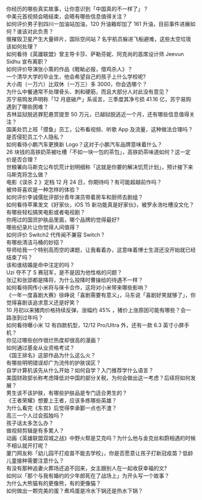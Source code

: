 你经历的哪些真实故事，让你意识到「中国真的不一样了」？  
中美元首视频会晤结束，会晤有哪些信息值得关注？  
如何评价男子到四川一加油站加油，120 升油箱却加了 161 升油，目前事件进展如何？谁该对此负责？  
俄摧毁卫星产生大量碎片，国际空间站 7 名宇航员躲进飞船避难，这些太空垃圾该如何处理？  
如何看待《英雄联盟》曾主导卡莎、萨勒芬妮、阿克尚的首席设计师 Jeevun Sidhu 宣布离职？  
如何评价导演张小策的作品《睚眦必报，借鸡杀人》？  
一个清华大学的毕业生，他会希望自己的孩子上什么学校呢?  
大小周（一万六）比双休（一万三）多 3000，你会选哪个？  
为什么中餐通常不处理骨头、刺和硬筋，而且大部分人对此没有意见？  
苏宁易购发声明称「12 月底破产」系谣言，三季度其净亏损 41.16 亿，苏宁易购遇到了哪些困难？  
吉林监狱脱逃罪犯悬赏提至 50 万元，已越狱脱逃近一个月，还有哪些信息值得关注？  
国美处罚上班「摸鱼」员工，公布看视频、听歌 App 及流量，这种做法合理吗？是否侵犯员工个人隐私？  
如何看待小鹏汽车更换新 Logo？这对于小鹏汽车品牌意味着什么？  
26 块钱的高铁奶茶被吐槽「不如一块一包的茶包」，高铁奶茶味道如何？这一定价是否合理？  
世粮署向马斯克公布饥荒计划明细称「这就是你要的解决饥荒计划」，预计接下来马斯克将怎么做？  
电影《误杀 2 》定档 12 月 24 日，你期待吗？有可能超越前作吗？  
被帅哥喜欢是一种怎样的体验？  
如何评价李诚儒批评部分青年演员带着房车和厨师去剧组？  
如何看待苹果发文《好家伙，iOS 15 新功能真是好家伙》，被罗永浩吐槽没文化？  
有哪些轻松搞笑电影或者电视剧？  
你用过的国货护肤品里面，哪个品牌的觉得最好?  
哪些纪录片让你觉得人间值得？  
如何评价 Switch2 代传闻不兼容 Switch？  
有哪些清洁马桶的妙招？  
导师给我一个特别高而空的课题，让我看着办，这意味着博士生涯还没开始就已经结束了吗？  
该和谁结婚是命中注定的吗？  
Uzi 夺不了 S 赛冠军，是不是因为他性格的问题？  
张辽和张郃都是降将，为什么投降时曹操给的待遇不一样？  
如何看待网传小米将与徕卡合作，这将对小米带来哪些影响？  
《一年一度喜剧大赛》徐峥说「喜剧需要有意义」，马东说「喜剧好笑就够了」，你觉得喜剧该追求意义还是好笑？  
10 月初以来猪肉价格持续反弹，涨幅约 45% ，猪价上涨原因可能有哪些？会一路涨到过年吗？  
如何看待曝小米 12 有四款机型，12/12 Pro/Ultra 外，还有一款 6.3 英寸小屏手机？  
你见过哪些创作很烂热度却很高的漫画？  
如何通过基金从业资格考试？  
《国王排名》这部作品为什么这么火？  
有哪些明明错误却广为流传的护肤误区？  
自学计算机该先从什么开始？如何自学？入门推荐学什么语言？  
美国财政部长称考虑降低对中国的部分关税，为何会做出这一考虑？后续将如何发展？  
男生该不该护肤，有哪些护肤品是专门适合男生的？  
《王者荣耀》想要上王者，应该多练哪些英雄？  
为什么看完《东宫》后觉得李承鄞一点也不渣？  
高三一个人过会孤独吗？  
孩子话太多怎么办？  
做视频剪辑是有多累人？  
动画《英雄联盟双城之战》中野火帮是艾克吗？为什么他与金克丝和蔚相遇的时候不相认就开打呢？  
厦门网友称「幼儿园不打疫苗不能去学校」，你是否愿意让孩子打新冠疫苗？低龄儿童接种需要注意什么？  
有没有那种追妻火葬场还追不回来，女主跟别人在一起收获幸福的文?  
如何以「那个与我有婚约的少年郎死在了战场上」为开头写一个故事？  
为什么大熊猫有的更像熊，有的更像猫？  
如何做出一颗完美的蛋？煮鸡蛋是冷水下锅还是热水下锅？  
